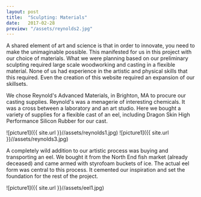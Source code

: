 ```yaml
---
layout: post
title:  "Sculpting: Materials"
date:   2017-02-28
preview: "/assets/reynolds2.jpg"
---
```


A shared element of art and science is that in order to innovate, you need to make the unimaginable possible.
This manifested for us in this project with our choice of materials. What we were planning based on our preliminary
sculpting required large scale woodworking and casting in a flexible material. None of us had experience in the
artistic and physical skills that this required. Even the creation of this website required an expansion of our skillsets.

We chose Reynold's Advanced Materials, in Brighton, MA to procure our casting supplies. Reynold's was a menagerie of
interesting chemicals. It was a cross between a laboratory and an art studio. Here we bought a variety of supplies for
a flexible cast of an eel, including Dragon Skin High Performance Silicon Rubber for our cast.


![picture1]({{ site.url }}//assets/reynolds1.jpg)
![picture1]({{ site.url }}//assets/reynolds3.jpg)



A completely wild addition to our artistic process was buying and transporting an eel. We bought it from the North End fish market
(already deceased) and came armed with styrofoam buckets of ice. The actual eel form was central to this process. It cemented our
inspiration and set the foundation for the rest of the project.

![picture1]({{ site.url }}//assets/eel1.jpg)
